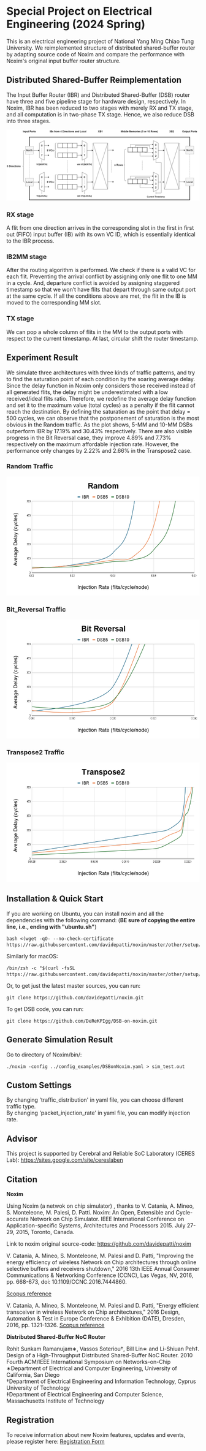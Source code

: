 # Special Project on Electrical Engineering (2024 Spring)

This is an electrical engineering project of National Yang Ming Chiao Tung University. 
We reimplemented structure of distributed shared-buffer router by adapting source code of Noxim and compare the performance with Noxim's original input buffer router structure.

## Distributed Shared-Buffer Reimplementation

The Input Buffer Router (IBR) and Distributed Shared-Buffer (DSB) router have three and five pipeline stage for hardware design, respectively. In Noxim, IBR has been reduced to two stages with merely RX and TX stage, and all computation is in two-phase TX stage. Hence, we also reduce DSB into three stages.

![image](/img/DSB.jpg "DSB architecture")

### RX stage

A flit from one direction arrives in the corresponding slot in the first in first out (FIFO) input buffer (IB) with its own VC ID, which is essentially identical to the IBR process.

### IB2MM stage

After the routing algorithm is performed. We check if there is a valid VC for each flit. Preventing the arrival conflict by assigning only one flit to one MM in a cycle. And, departure conflict is avoided by assigning staggered timestamp so that we won’t have flits that depart through same output port at the same cycle. If all the conditions above are met, the flit in the IB is moved to the corresponding MM slot.

### TX stage 

We can pop a whole column of flits in the MM to the output ports with respect to the current timestamp. At last, circular shift the router timestamp.

## Experiment Result

We simulate three architectures with three kinds of traffic patterns, and try to find the saturation point of each condition by the soaring average delay.
Since the delay function in Noxim only considers those received instead of all generated flits, the delay might be underestimated with a low received/ideal flits ratio. Therefore, we redefine the average delay function and set it to the maximum value (total cycles) as a penalty if the flit cannot reach the destination.
By defining the saturation as the point that delay = 500 cycles, we can observe that the postponement of saturation is the most obvious in the Random traffic. As the plot shows, 5-MM and 10-MM DSBs outperform IBR by 17.19% and 30.43% respectively. There are also visible progress in the Bit Reversal case, they improve 4.89% and 7.73% respectively on the maximum affordable injection rate. However, the performance only changes by 2.22% and 2.66% in the Transpose2 case.

### Random Traffic

![image1](/img/Random.png "Random")

### Bit_Reversal Traffic

![image2](/img/Bit_Reversal.png "Bit_Reversal")

### Transpose2 Traffic

![image3](/img/Transpose2.png "Transpose2")


## Installation & Quick Start

If you are working on Ubuntu, you can install noxim and all the dependencies with the following command:
(**BE sure of copying the entire line, i.e., ending with "ubuntu.sh"**)

    bash <(wget -qO- --no-check-certificate https://raw.githubusercontent.com/davidepatti/noxim/master/other/setup/ubuntu.sh)

Similarly for macOS:

    /bin/zsh -c "$(curl -fsSL https://raw.githubusercontent.com/davidepatti/noxim/master/other/setup/macos.zsh)"

Or, to get just the latest master sources, you can run:

    git clone https://github.com/davidepatti/noxim.git

To get DSB code, you can run:

    git clone https://github.com/DeReKPIgg/DSB-on-noxim.git

## Generate Simulation Result

Go to directory of Noxim/bin/:

    ./noxim -config ../config_examples/DSBonNoxim.yaml > sim_test.out

## Custom Settings

By changing 'traffic_distribution' in yaml file, you can choose different traffic type.\
By changing 'packet_injection_rate' in yaml file, you can modify injection rate.

## Advisor

This project is supported by Cerebral and Reliable SoC Laboratory (CERES Lab): https://sites.google.com/site/cereslaben

## Citation

**Noxim**

Using Noxim (a netwok on chip simulator) , thanks to V. Catania, A. Mineo, S. Monteleone, M. Palesi, D. Patti. Noxim: An Open, Extensible and Cycle-accurate Network on Chip Simulator. IEEE International Conference on Application-specific Systems, Architectures and Processors 2015. July 27-29, 2015, Toronto, Canada.

Link to noxim original source-code: https://github.com/davidepatti/noxim

V. Catania, A. Mineo, S. Monteleone, M. Palesi and D. Patti, "Improving the energy efficiency of wireless Network on Chip architectures through online selective buffers and receivers shutdown," 2016 13th IEEE Annual Consumer Communications & Networking Conference (CCNC), Las Vegas, NV, 2016, pp. 668-673, doi: 10.1109/CCNC.2016.7444860.

[Scopus reference](https://www.scopus.com/record/display.uri?eid=2-s2.0-84966659566&origin=resultslist&sort=plf-f&src=s&sid=b531296d946a78b05f463c35c681a44c&sot=autdocs&sdt=autdocs&sl=18&s=AU-ID%2835610853000%29&relpos=14&citeCnt=6&searchTerm=)

V. Catania, A. Mineo, S. Monteleone, M. Palesi and D. Patti, "Energy efficient transceiver in wireless Network on Chip architectures," 2016 Design, Automation & Test in Europe Conference & Exhibition (DATE), Dresden, 2016, pp. 1321-1326.
[Scopus reference](https://www.scopus.com/record/display.uri?eid=2-s2.0-84973661681&origin=resultslist&sort=plf-f&src=s&sid=4bd3ffce04cc0093a84655249383aefa&sot=autdocs&sdt=autdocs&sl=18&s=AU-ID%2835610853000%29&relpos=11&citeCnt=11&searchTerm=)

**Distributed Shared-Buffer NoC Router**

 Rohit Sunkam Ramanujam∗, Vassos Soteriou†, Bill Lin∗ and Li-Shiuan Peh‡. Design of a High-Throughput Distributed Shared-Buffer NoC Router. 2010 Fourth ACM/IEEE International Symposium on Networks-on-Chip\
 ∗Department of Electrical and Computer Engineering, University of California, San Diego\
 †Department of Electrical Engineering and Information Technology, Cyprus University of Technology\
 ‡Department of Electrical Engineering and Computer Science, Massachusetts Institute of Technology

## Registration

To receive information about new Noxim features, updates and events, please register here:
[Registration Form](https://docs.google.com/forms/d/e/1FAIpQLSfJnYQZwxC4gr4jUc-nuwuGp0MDBA-0N_TVf8hqV1DIa325Dg/viewform?c=0&w=1)

